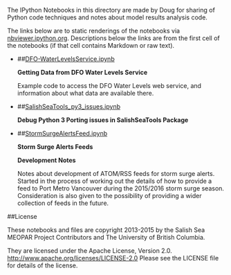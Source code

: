 The IPython Notebooks in this directory are made by Doug for
sharing of Python code techniques and notes about model results analysis
code.

The links below are to static renderings of the notebooks via
[nbviewer.ipython.org](http://nbviewer.ipython.org/).
Descriptions below the links are from the first cell of the notebooks
(if that cell contains Markdown or raw text).

* ##[DFO-WaterLevelsService.ipynb](http://nbviewer.ipython.org/urls/bitbucket.org/salishsea/analysis/raw/tip/Doug/DFO-WaterLevelsService.ipynb)

    **Getting Data from DFO Water Levels Service**

    Example code to access the DFO Water Levels web service,
    and information about what data are available there.

* ##[SalishSeaTools_py3_issues.ipynb](http://nbviewer.ipython.org/urls/bitbucket.org/salishsea/analysis/raw/tip/Doug/SalishSeaTools_py3_issues.ipynb)

    **Debug Python 3 Porting issues in SalishSeaTools Package**

* ##[StormSurgeAlertsFeed.ipynb](http://nbviewer.ipython.org/urls/bitbucket.org/salishsea/analysis/raw/tip/Doug/StormSurgeAlertsFeed.ipynb)

    **Storm Surge Alerts Feeds**

    **Development Notes**

    Notes about development of ATOM/RSS feeds for storm surge alerts.
    Started in the process of working out the details of how to provide
    a feed to Port Metro Vancouver during the 2015/2016 storm surge season.
    Consideration is also given to the possibility of providing a wider collection
    of feeds in the future.


##License

These notebooks and files are copyright 2013-2015
by the Salish Sea MEOPAR Project Contributors
and The University of British Columbia.

They are licensed under the Apache License, Version 2.0.
http://www.apache.org/licenses/LICENSE-2.0
Please see the LICENSE file for details of the license.
